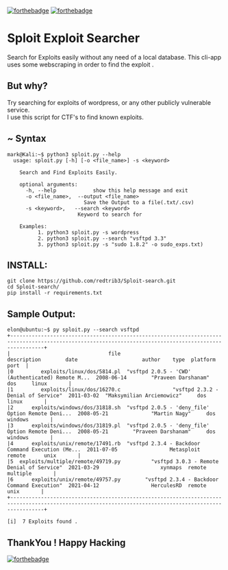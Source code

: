 [![forthebadge](https://forthebadge.com/images/badges/built-with-love.svg)](https://forthebadge.com)
[![forthebadge](https://forthebadge.com/images/badges/open-source.svg)](https://forthebadge.com)
# Sploit Exploit Searcher
  Search for Exploits easily without any need of a local database.
  This cli-app uses some webscraping in order to find the exploit .

## But why?
  Try searching for exploits of wordpress, or any other publicly vulnerable service.  
  I use this script for CTF's to find known exploits.

## ~ Syntax 
  ```
  mark@Kali:~$ python3 sploit.py --help
    usage: sploit.py [-h] [-o <file_name>] -s <keyword>

      Search and Find Exploits Easily.

      optional arguments:
        -h, --help            show this help message and exit
        -o <file_name>,  --output <file_name>
                           Save the Output to a file(.txt/.csv)
        -s <keyword>,   --search <keyword>
                         Keyword to search for

      Examples:
            1. python3 sploit.py -s wordpress
            2. python3 sploit.py --search "vsftpd 3.3"
            3. python3 sploit.py -s "sudo 1.8.2" -o sudo_exps.txt)

  ```
  
 ## INSTALL:
 
  ```
  git clone https://github.com/redtrib3/Sploit-search.git
  cd Sploit-search/
  pip install -r requirements.txt
  ```
 ## Sample Output:
 ```
 elon@ubuntu:~$ py sploit.py --search vsftpd
+-------------------------------------------------------------------------------------------------------------------------------------------------------+
|                                file                                        description        date                     author    type  platform port  |
|0         exploits/linux/dos/5814.pl  "vsftpd 2.0.5 - 'CWD' (Authenticated) Remote M...  2008-06-14        "Praveen Darshanam"     dos     linux       |
|1         exploits/linux/dos/16270.c                 "vsftpd 2.3.2 - Denial of Service"  2011-03-02  "Maksymilian Arciemowicz"     dos     linux       |
|2      exploits/windows/dos/31818.sh  "vsftpd 2.0.5 - 'deny_file' Option Remote Deni...  2008-05-21              "Martin Nagy"     dos   windows       |
|3      exploits/windows/dos/31819.pl  "vsftpd 2.0.5 - 'deny_file' Option Remote Deni...  2008-05-21        "Praveen Darshanam"     dos   windows       |
|4      exploits/unix/remote/17491.rb  "vsftpd 2.3.4 - Backdoor Command Execution (Me...  2011-07-05                 Metasploit  remote      unix       |
|5  exploits/multiple/remote/49719.py          "vsftpd 3.0.3 - Remote Denial of Service"  2021-03-29                    xynmaps  remote  multiple       |
|6      exploits/unix/remote/49757.py        "vsftpd 2.3.4 - Backdoor Command Execution"  2021-04-12                 HerculesRD  remote      unix       |
+-------------------------------------------------------------------------------------------------------------------------------------------------------+

[i]  7 Exploits found .
 
 ```
  ## ThankYou ! Happy Hacking
 [![forthebadge](https://forthebadge.com/images/badges/powered-by-coffee.svg)](https://forthebadge.com) 
